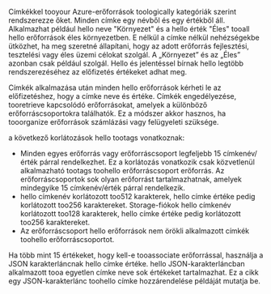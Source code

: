 Címkékkel tooyour Azure-erőforrások toologically kategóriák szerint rendszerezze őket. Minden címke egy névből és egy értékből áll. Alkalmazhat például hello neve "Környezet" és a hello érték "Éles" tooall hello erőforrások éles környezetben. E nélkül a címke nélkül nehézségekbe ütközhet, ha meg szeretné állapítani, hogy az adott erőforrás fejlesztési, tesztelési vagy éles üzemi célokat szolgál. A „Környezet” és az „Éles” azonban csak például szolgál. Hello és jelentéssel bírnak hello legtöbb rendszerezéséhez az előfizetés értékeket adhat meg.

Címkék alkalmazása után minden hello erőforrások kérheti le az előfizetéshez, hogy a címke neve és értéke. Címkék engedélyezése, tooretrieve kapcsolódó erőforrásokat, amelyek a különböző erőforráscsoportokra találhatók. Ez a módszer akkor hasznos, ha tooorganize erőforrások számlázási vagy felügyeleti szüksége.

a következő korlátozások hello tootags vonatkoznak:

* Minden egyes erőforrás vagy erőforráscsoport legfeljebb 15 címkenév/érték párral rendelkezhet. Ez a korlátozás vonatkozik csak közvetlenül alkalmazható tootags toohello erőforráscsoport erőforrás. Az erőforráscsoportok sok olyan erőforrást tartalmazhatnak, amelyek mindegyike 15 címkenév/érték párral rendelkezik. 
* hello címkenév korlátozott too512 karakterek, hello címke értéke pedig korlátozott too256 karaktereket. Storage-fiókok hello címkenév korlátozott too128 karakterek, hello címke értéke pedig korlátozott too256 karaktereket.
* Az erőforráscsoport hello erőforrások nem örökli alkalmazott címkék toohello erőforráscsoportot. 

Ha több mint 15 értékeket, hogy kell-e tooassociate erőforrással, használja a JSON karakterláncnak hello címke értéke. hello JSON-karakterláncban alkalmazott tooa egyetlen címke neve sok értékeket tartalmazhat. Ez a cikk egy JSON-karakterlánc toohello címke hozzárendelése példáját mutatja be.

